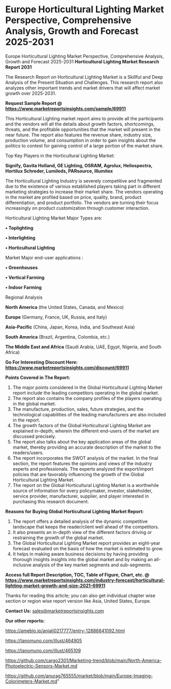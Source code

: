 # Europe Horticultural Lighting Market Perspective, Comprehensive Analysis, Growth and Forecast 2025-2031
Europe Horticultural Lighting Market Perspective, Comprehensive Analysis, Growth and Forecast 2025-2031
<strong>Horticultural Lighting Market Research Report 2031</strong>

The Research Report on Horticultural Lighting Market is a Skillful and Deep Analysis of the Present Situation and Challenges. This research report also analyzes other important trends and market drivers that will affect market growth over 2025-2031.

<strong>Request Sample Report @ <a href=https://www.marketreportsinsights.com/sample/69911>https://www.marketreportsinsights.com/sample/69911</a></strong>

This Horticultural Lighting market report aims to provide all the participants and the vendors will all the details about growth factors, shortcomings, threats, and the profitable opportunities that the market will present in the near future. The report also features the revenue share, industry size, production volume, and consumption in order to gain insights about the politics to contest for gaining control of a large portion of the market share.

Top Key Players in the Horticultural Lighting Market:

<strong>Signify, Gavita Holland, GE Lighting, OSRAM, Agrolux, Heliospectra, Hortilux Schreder, Lumileds, PARsource, Illumitex</strong>

The Horticultural Lighting Industry is severely competitive and fragmented due to the existence of various established players taking part in different marketing strategies to increase their market share. The vendors operating in the market are profiled based on price, quality, brand, product differentiation, and product portfolio. The vendors are turning their focus increasingly on product customization through customer interaction.

Horticultural Lighting Market Major Types are:

<strong>• Toplighting

• Interlighting

• Horticultural Lighting</strong>

Market Major end-user applications :

<strong>• Greenhouses

• Vertical Farming

• Indoor Farming</strong>

Regional Analysis

</u><strong><b>North America</b></strong> (the United States, Canada, and Mexico)

<strong><b>Europe </b></strong>(Germany, France, UK, Russia, and Italy)

<strong><b>Asia-Pacific</b></strong> (China, Japan, Korea, India, and Southeast Asia)

<strong><b>South America</b></strong> (Brazil, Argentina, Colombia, etc.)

<strong><b>The Middle East and Africa</b></strong> (Saudi Arabia, UAE, Egypt, Nigeria, and South Africa)

<strong>Go For Interesting Discount Here: <a href=https://www.marketreportsinsights.com/discount/69911>https://www.marketreportsinsights.com/discount/69911</a></strong>

<strong>Points Covered in The Report:</strong>
<ol>
  <li>The major points considered in the Global Horticultural Lighting Market report include the leading competitors operating in the global market.</li>
  <li>The report also contains the company profiles of the players operating in the global market.</li>
  <li>The manufacture, production, sales, future strategies, and the technological capabilities of the leading manufacturers are also included in the report.</li>
  <li>The growth factors of the Global Horticultural Lighting Market are explained in-depth, wherein the different end-users of the market are discussed precisely.</li>
  <li>The report also talks about the key application areas of the global market, thereby providing an accurate description of the market to the readers/users.</li>
  <li>The report incorporates the SWOT analysis of the market. In the final section, the report features the opinions and views of the industry experts and professionals. The experts analyzed the export/import policies that are favorably influencing the growth of the Global Horticultural Lighting Market.</li>
  <li>The report on the Global Horticultural Lighting Market is a worthwhile source of information for every policymaker, investor, stakeholder, service provider, manufacturer, supplier, and player interested in purchasing this research document.</li>
</ol>
<strong>Reasons for Buying Global Horticultural Lighting Market Report:</strong>

<ol>
  <li>The report offers a detailed analysis of the dynamic competitive landscape that keeps the reader/client well ahead of the competitors.</li>
  <li>It also presents an in-depth view of the different factors driving or restraining the growth of the global market.</li>
  <li>The Global Horticultural Lighting Market report provides an eight-year forecast evaluated on the basis of how the market is estimated to grow.</li>
  <li>It helps in making aware business decisions by having providing thorough insights insights into the global market and by making an all-inclusive analysis of the key market segments and sub-segments.</li>
</ol>
<strong>Access full Report Description, TOC, Table of Figure, Chart, etc. @ <a href=https://www.marketreportsinsights.com/industry-forecast/horticultural-lighting-market-growth-and-size-2021-69911>https://www.marketreportsinsights.com/industry-forecast/horticultural-lighting-market-growth-and-size-2021-69911</a></strong>


Thanks for reading this article; you can also get individual chapter wise section or region wise report version like Asia, United States, Europe.

<strong>Contact Us:</strong>
sales@marketreportsinsights.com

<strong>Our other reports:</strong>

<a href=https://ameblo.jp/anjali0217777/entry-12886841092.html>https://ameblo.jp/anjali0217777/entry-12886841092.html</a>

<a href=https://tanomuno.com/illust/464905>https://tanomuno.com/illust/464905</a>

<a href=https://tanomuno.com/illust/465109>https://tanomuno.com/illust/465109</a>

<a href=https://github.com/cargo2301/Marketing-trend/blob/main/North-America-Photoelectric-Sensors-Market.md>https://github.com/cargo2301/Marketing-trend/blob/main/North-America-Photoelectric-Sensors-Market.md</a>

<a href=https://github.com/anurag765555/market/blob/main/Europe-Imaging-Colorimeters-Market.md>https://github.com/anurag765555/market/blob/main/Europe-Imaging-Colorimeters-Market.md</a>"

